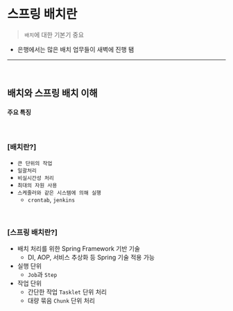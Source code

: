 # 스프링 배치란
> ```배치```에 대한 기본기 중요
* 은행에서는 많은 배치 업무들이 새벽에 진행 됌

<hr>
<br>

## 배치와 스프링 배치 이해

#### 주요 특징

<br>

### [배치란?]

* ```큰 단위의 작업```
* ```일괄처리```
* ```비실시간성 처리```
* ```최대의 자원 사용```
* ```스케줄러와 같은 시스템에 의해 실행```
    * ```crontab```, ```jenkins```
  
<br>

### [스프링 배치란?]

* 배치 처리를 위한 Spring Framework 기반 기술
    * DI, AOP, 서비스 추상화 등 Spring 기술 적용 가능
* 실행 단위 
    * ```Job```과 ```Step```
* 작업 단위
  * 간단한 작업 ```Tasklet``` 단위 처리
  * 대량 묶음 ```Chunk``` 단위 처리

